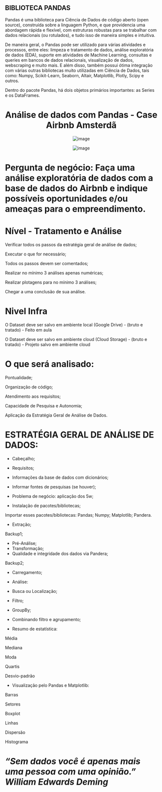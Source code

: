 ## BIBLIOTECA PANDAS

Pandas é uma biblioteca para Ciência de Dados de código aberto (open source), construída sobre a linguagem Python, e que providencia uma abordagem rápida e flexível, com estruturas robustas para se trabalhar com dados relacionais (ou rotulados), e tudo isso de maneira simples e intuitiva.

De maneira geral, o Pandas pode ser utilizado para várias atividades e processos, entre eles: limpeza e tratamento de dados, análise exploratória de dados (EDA), suporte em atividades de Machine Learning, consultas e queries em bancos de dados relacionais, visualização de dados, webscraping e muito mais. E além disso, também possui ótima integração com várias outras bibliotecas muito utilizadas em Ciência de Dados, tais como: Numpy, Scikit-Learn, Seaborn, Altair, Matplotlib, Plotly, Scipy e outros.

Dentro do pacote Pandas, há dois objetos primários importantes: as Series e os DataFrames.


<div align="center">

# Análise de dados com Pandas - Case Airbnb Amsterdã

<div align="center">
  
![image](https://github.com/IsabelCBarros/An-lise-de-dados-com-Pandas/assets/100105009/e05c86ad-2236-4f39-96ef-60b1d6feb436)

<div align="center">
  
![image](https://github.com/IsabelCBarros/An-lise-de-dados-com-Pandas/assets/100105009/f8f05ec4-11dc-4225-8978-175873b1b598)



<div align="left">

# Pergunta de negócio: Faça uma análise exploratória de dados com a base de dados do Airbnb e indique possíveis oportunidades e/ou ameaças para o empreendimento.


# Nível - Tratamento e Análise
Verificar todos os passos da estratégia geral de análise de dados;

Executar o que for necessário;

Todos os passos devem ser comentados;

Realizar no mínimo 3 análises apenas numéricas;

Realizar plotagens para no mínimo 3 análises;

Chegar a uma conclusão de sua análise.


# Nivel Infra
O Dataset deve ser salvo em ambiente local  (Google Drive) - (bruto e tratado) - Feito em aula

O Dataset deve ser salvo em ambiente cloud (Cloud Storage) - (bruto e tratado) - Projeto salvo em ambiente cloud


# O que será analisado:
Pontualidade;

Organização de código;

Atendimento aos requisitos;

Capacidade de Pesquisa e Autonomia;

Aplicação da Estratégia Geral de Análise de Dados.


# ESTRATÉGIA GERAL DE ANÁLISE DE DADOS:
* Cabeçalho;
  
* Requisitos;
  
* Informações da base de dados com dicionários;
  
* Informar fontes de pesquisas (se houver);
  
* Problema de negócio: aplicação dos 5w;
  
* Instalação de pacotes/bibliotecas;
  
 Importar esses pacotes/bibliotecas:
 Pandas;
 Numpy;
 Matplotlib;
 Pandera.

* Extração;
  
 Backup1;
 
* Pré-Análise;
* Transformação;
* Qualidade e integridade dos dados via Pandera;
  
 Backup2;
 
* Carregamento;

* Análise:
* Busca ou Localização;

* Filtro;

* GroupBy;

* Combinando filtro e agrupamento;

* Resumo de estatística:
  
 Média
 
 Mediana

 Moda
 
 Quartis
 
 Desvio-padrão

* Visualização pelo Pandas e Matplotlib:
  
 Barras
 
 Setores
 
 Boxplot
 
 Linhas
 
 Dispersão
 
 Histograma

# *“Sem dados você é apenas mais uma pessoa com uma opinião.” William Edwards Deming*

